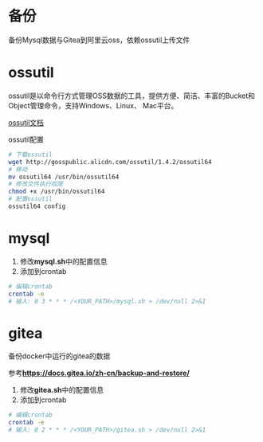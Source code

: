 # 备份
备份Mysql数据与Gitea到阿里云oss，依赖ossutil上传文件

# ossutil
ossutil是以命令行方式管理OSS数据的工具，提供方便、简洁、丰富的Bucket和Object管理命令，支持Windows、Linux、 Mac平台。

[ossutil文档](https://help.aliyun.com/document_detail/50452.html)

ossutil配置

```sh
# 下载ossutil
wget http://gosspublic.alicdn.com/ossutil/1.4.2/ossutil64
# 移动
mv ossutil64 /usr/bin/ossutil64
# 修改文件执行权限
chmod +x /usr/bin/ossutil64
# 配置ossutil
ossutil64 config
```

# mysql

1. 修改**mysql.sh**中的配置信息
2. 添加到crontab

```sh
# 编辑crontab
crontab -e
# 输入: 0 3 * * * /<YOUR_PATH>/mysql.sh > /dev/null 2>&1
```

# gitea
备份docker中运行的gitea的数据

参考**https://docs.gitea.io/zh-cn/backup-and-restore/**

1. 修改**gitea.sh**中的配置信息
2. 添加到crontab



```sh
# 编辑crontab
crontab -e
# 输入: 0 2 * * * /<YOUR_PATH>/gitea.sh > /dev/null 2>&1
```